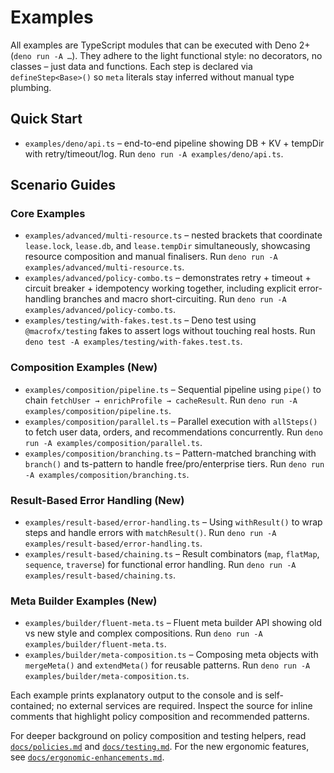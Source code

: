 # Examples

All examples are TypeScript modules that can be executed with Deno 2+
(`deno run -A …`). They adhere to the light functional style: no decorators, no
classes – just data and functions. Each step is declared via
`defineStep<Base>()` so `meta` literals stay inferred without manual type
plumbing.

## Quick Start

- `examples/deno/api.ts` – end-to-end pipeline showing DB + KV + tempDir with
  retry/timeout/log. Run `deno run -A examples/deno/api.ts`.

## Scenario Guides

### Core Examples

- `examples/advanced/multi-resource.ts` – nested brackets that coordinate
  `lease.lock`, `lease.db`, and `lease.tempDir` simultaneously, showcasing
  resource composition and manual finalisers. Run
  `deno run -A examples/advanced/multi-resource.ts`.
- `examples/advanced/policy-combo.ts` – demonstrates retry + timeout + circuit
  breaker + idempotency working together, including explicit error-handling
  branches and macro short-circuiting. Run
  `deno run -A examples/advanced/policy-combo.ts`.
- `examples/testing/with-fakes.test.ts` – Deno test using `@macrofx/testing`
  fakes to assert logs without touching real hosts. Run
  `deno test -A examples/testing/with-fakes.test.ts`.

### Composition Examples (New)

- `examples/composition/pipeline.ts` – Sequential pipeline using `pipe()` to
  chain `fetchUser → enrichProfile → cacheResult`. Run
  `deno run -A examples/composition/pipeline.ts`.
- `examples/composition/parallel.ts` – Parallel execution with `allSteps()` to
  fetch user data, orders, and recommendations concurrently. Run
  `deno run -A examples/composition/parallel.ts`.
- `examples/composition/branching.ts` – Pattern-matched branching with
  `branch()` and ts-pattern to handle free/pro/enterprise tiers. Run
  `deno run -A examples/composition/branching.ts`.

### Result-Based Error Handling (New)

- `examples/result-based/error-handling.ts` – Using `withResult()` to wrap
  steps and handle errors with `matchResult()`. Run
  `deno run -A examples/result-based/error-handling.ts`.
- `examples/result-based/chaining.ts` – Result combinators (`map`, `flatMap`,
  `sequence`, `traverse`) for functional error handling. Run
  `deno run -A examples/result-based/chaining.ts`.

### Meta Builder Examples (New)

- `examples/builder/fluent-meta.ts` – Fluent meta builder API showing old vs
  new style and complex compositions. Run
  `deno run -A examples/builder/fluent-meta.ts`.
- `examples/builder/meta-composition.ts` – Composing meta objects with
  `mergeMeta()` and `extendMeta()` for reusable patterns. Run
  `deno run -A examples/builder/meta-composition.ts`.

Each example prints explanatory output to the console and is self-contained; no
external services are required. Inspect the source for inline comments that
highlight policy composition and recommended patterns.

For deeper background on policy composition and testing helpers, read
[`docs/policies.md`](./policies.md) and [`docs/testing.md`](./testing.md). For
the new ergonomic features, see
[`docs/ergonomic-enhancements.md`](./ergonomic-enhancements.md).
